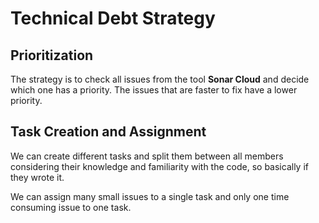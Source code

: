 # Technical Debt Strategy

## Prioritization

The strategy is to check all issues from the tool **Sonar Cloud** and decide which one has a priority. 
The issues that are faster to fix have a lower priority.

## Task Creation and Assignment

We can create different tasks and split them between all members considering their knowledge and familiarity with the code, so basically if they wrote it.

We can assign many small issues to a single task and only one time consuming issue to one task.

